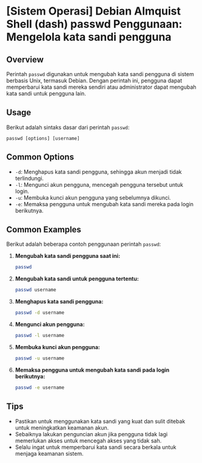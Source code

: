 # [Sistem Operasi] Debian Almquist Shell (dash) passwd Penggunaan: Mengelola kata sandi pengguna

## Overview
Perintah `passwd` digunakan untuk mengubah kata sandi pengguna di sistem berbasis Unix, termasuk Debian. Dengan perintah ini, pengguna dapat memperbarui kata sandi mereka sendiri atau administrator dapat mengubah kata sandi untuk pengguna lain.

## Usage
Berikut adalah sintaks dasar dari perintah `passwd`:

```
passwd [options] [username]
```

## Common Options
- `-d`: Menghapus kata sandi pengguna, sehingga akun menjadi tidak terlindungi.
- `-l`: Mengunci akun pengguna, mencegah pengguna tersebut untuk login.
- `-u`: Membuka kunci akun pengguna yang sebelumnya dikunci.
- `-e`: Memaksa pengguna untuk mengubah kata sandi mereka pada login berikutnya.

## Common Examples
Berikut adalah beberapa contoh penggunaan perintah `passwd`:

1. **Mengubah kata sandi pengguna saat ini:**
   ```bash
   passwd
   ```

2. **Mengubah kata sandi untuk pengguna tertentu:**
   ```bash
   passwd username
   ```

3. **Menghapus kata sandi pengguna:**
   ```bash
   passwd -d username
   ```

4. **Mengunci akun pengguna:**
   ```bash
   passwd -l username
   ```

5. **Membuka kunci akun pengguna:**
   ```bash
   passwd -u username
   ```

6. **Memaksa pengguna untuk mengubah kata sandi pada login berikutnya:**
   ```bash
   passwd -e username
   ```

## Tips
- Pastikan untuk menggunakan kata sandi yang kuat dan sulit ditebak untuk meningkatkan keamanan akun.
- Sebaiknya lakukan penguncian akun jika pengguna tidak lagi memerlukan akses untuk mencegah akses yang tidak sah.
- Selalu ingat untuk memperbarui kata sandi secara berkala untuk menjaga keamanan sistem.